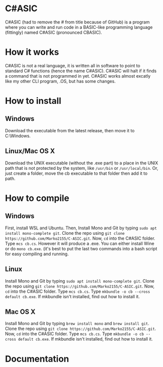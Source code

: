 # C#ASIC
C#ASIC (had to remove the # from title because of GitHub) is a program where you can write and run code in a BASIC-like programming language (fittingly) named C#ASIC (pronounced CBASIC).

# How it works
C#ASIC is not a real language, it is written all in software to point to standard C# functions (hence the name C#ASIC). C#ASIC will halt if it finds a command that is not programmed in yet.
C#ASIC works almost excatly like my other CLI program, .OS, but has some changes.

# How to install
## Windows
Download the executable from the latest release, then move it to C:\Windows.
## Linux/Mac OS X
Download the UNIX executable (without the .exe part) to a place in the UNIX path that is not protected by the system, like `/usr/bin` or `/usr/local/bin`.
Or, just create a folder, move the cb executable to that folder then add it to path.

# How to compile
## Windows
First, install WSL and Ubuntu. Then, Install Mono and Git by typing ```sudo apt install mono-complete git```. Clone the repo using ```git clone https://github.com/Marko2155/C-ASIC.git```. Now, ```cd``` into the C#ASIC folder. Type ```mcs cb.cs```. However it will produce a .exe. You can either install Wine or do ```mono cb.exe```. (it's best to put the last two commands into a bash script for easy compiling and running.
## Linux
Install Mono and Git by typing ```sudo apt install mono-complete git```. Clone the repo using ```git clone https://github.com/Marko2155/C-ASIC.git```. Now, ```cd``` into the C#ASIC folder. Type ```mcs cb.cs```. Type ```mkbundle -o cb --cross default cb.exe```. If mkbundle isn't installed, find out how to install it.
## Mac OS X
Install Mono and Git by typing ```brew install mono``` and ```brew install git```. Clone the repo using ```git clone https://github.com/Marko2155/C-ASIC.git```. Now, ```cd``` into the C#ASIC folder. Type ```mcs cb.cs```. Type ```mkbundle -o cb --cross default cb.exe```. If mkbundle isn't installed, find out how to install it.

# Documentation
